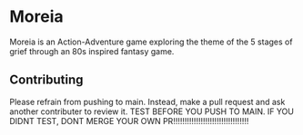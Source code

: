 
# Moreia

Moreia is an Action-Adventure game exploring the theme of the 5 stages of grief through an 80s inspired fantasy game.


## Contributing

Please refrain from pushing to main. Instead, make a pull request and ask another contributer to review it.
TEST BEFORE YOU PUSH TO MAIN. IF YOU DIDNT TEST, DONT MERGE YOUR OWN PR!!!!!!!!!!!!!!!!!!!!!!!!!!!!!!!!!
